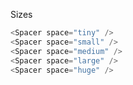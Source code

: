 Sizes

```js static
<Spacer space="tiny" />
<Spacer space="small" />
<Spacer space="medium" />
<Spacer space="large" />
<Spacer space="huge" />
```
